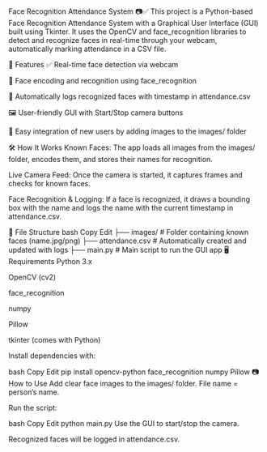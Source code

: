 Face Recognition Attendance System 📷✅
This project is a Python-based Face Recognition Attendance System with a Graphical User Interface (GUI) built using Tkinter. It uses the OpenCV and face_recognition libraries to detect and recognize faces in real-time through your webcam, automatically marking attendance in a CSV file.

🚀 Features
✅ Real-time face detection via webcam

🧠 Face encoding and recognition using face_recognition

📂 Automatically logs recognized faces with timestamp in attendance.csv

🖼️ User-friendly GUI with Start/Stop camera buttons

📸 Easy integration of new users by adding images to the images/ folder

🛠️ How It Works
Known Faces:
The app loads all images from the images/ folder, encodes them, and stores their names for recognition.

Live Camera Feed:
Once the camera is started, it captures frames and checks for known faces.

Face Recognition & Logging:
If a face is recognized, it draws a bounding box with the name and logs the name with the current timestamp in attendance.csv.

🧾 File Structure
bash
Copy
Edit
├── images/               # Folder containing known faces (name.jpg/png)
├── attendance.csv        # Automatically created and updated with logs
├── main.py               # Main script to run the GUI app
🖥️ Requirements
Python 3.x

OpenCV (cv2)

face_recognition

numpy

Pillow

tkinter (comes with Python)

Install dependencies with:

bash
Copy
Edit
pip install opencv-python face_recognition numpy Pillow
📷 How to Use
Add clear face images to the images/ folder. File name = person’s name.

Run the script:

bash
Copy
Edit
python main.py
Use the GUI to start/stop the camera.

Recognized faces will be logged in attendance.csv.

